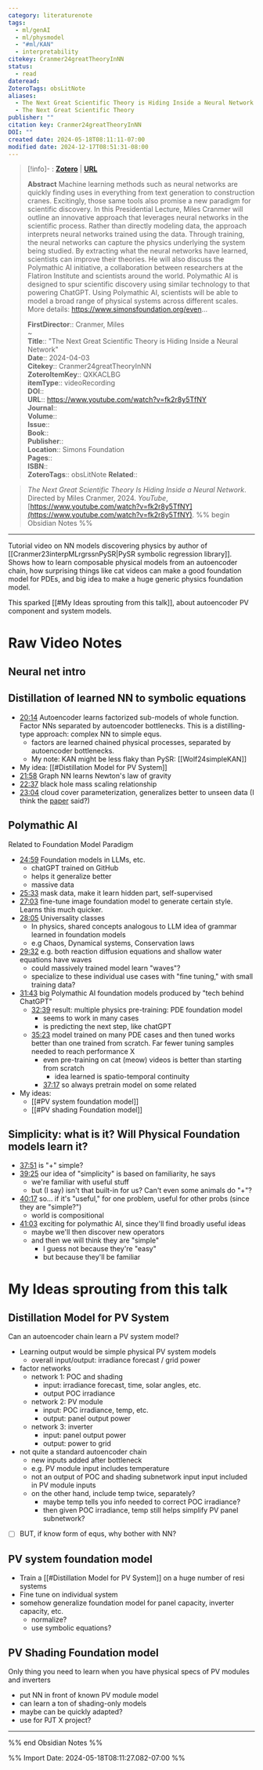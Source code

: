 ```yaml
---
category: literaturenote
tags:
  - ml/genAI
  - ml/physmodel
  - "#ml/KAN"
  - interpretability
citekey: Cranmer24greatTheoryInNN
status:
  - read
dateread: 
ZoteroTags: obsLitNote
aliases:
  - The Next Great Scientific Theory is Hiding Inside a Neural Network
  - The Next Great Scientific Theory
publisher: ""
citation key: Cranmer24greatTheoryInNN
DOI: ""
created date: 2024-05-18T08:11:11-07:00
modified date: 2024-12-17T08:51:31-08:00
---
```


> [!info]- : [**Zotero**](zotero://select/library/items/QXKACLBG)   | [**URL**](https://www.youtube.com/watch?v=fk2r8y5TfNY)
>
> 
> **Abstract**
> Machine learning methods such as neural networks are quickly finding uses in everything from text generation to construction cranes. Excitingly, those same tools also promise a new paradigm for scientific discovery.  In this Presidential Lecture, Miles Cranmer will outline an innovative approach that leverages neural networks in the scientific process. Rather than directly modeling data, the approach interprets neural networks trained using the data. Through training, the neural networks can capture the physics underlying the system being studied. By extracting what the neural networks have learned, scientists can improve their theories. He will also discuss the Polymathic AI initiative, a collaboration between researchers at the Flatiron Institute and scientists around the world. Polymathic AI is designed to spur scientific discovery using similar technology to that powering ChatGPT. Using Polymathic AI, scientists will be able to model a broad range of physical systems across different scales. More details: https://www.simonsfoundation.org/even...
> 
> 
> **FirstDirector**:: Cranmer, Miles  
~    
> **Title**:: "The Next Great Scientific Theory is Hiding Inside a Neural Network"  
> **Date**:: 2024-04-03  
> **Citekey**:: Cranmer24greatTheoryInNN  
> **ZoteroItemKey**:: QXKACLBG  
> **itemType**:: videoRecording  
> **DOI**::   
> **URL**:: https://www.youtube.com/watch?v=fk2r8y5TfNY  
> **Journal**::   
> **Volume**::   
> **Issue**::   
> **Book**::   
> **Publisher**::   
> **Location**:: Simons Foundation   
> **Pages**::   
> **ISBN**::   
> **ZoteroTags**:: obsLitNote
> **Related**:: 

> _The Next Great Scientific Theory Is Hiding Inside a Neural Network_. Directed by Miles Cranmer, 2024. _YouTube_, [https://www.youtube.com/watch?v=fk2r8y5TfNY](https://www.youtube.com/watch?v=fk2r8y5TfNY).
%% begin Obsidian Notes %%
___

Tutorial video on NN models discovering physics by author of [[Cranmer23interpMLrgrssnPySR|PySR symbolic regression library]].  Shows how to learn composable physical models from an autoencoder chain, how surprising things like cat videos can make a good foundation model for PDEs, and big idea to make a huge generic physics foundation model.

This sparked [[#My Ideas sprouting from this talk]], about autoencoder PV component and system models.

# Raw Video Notes
## Neural net intro
## Distillation of learned NN to symbolic equations
- [20:14](https://www.youtube.com/watch?v=fk2r8y5TfNY&t=1214#t=20:14.28) Autoencoder learns factorized sub-models of whole function.  Factor NNs separated by autoencoder bottlenecks.  This is a distilling-type approach: complex NN to simple equs.
	- factors are learned chained physical processes, separated by autoencoder bottlenecks. 
	- My note: KAN might be less flaky than PySR: [[Wolf24simpleKAN]]
- My idea: [[#Distillation Model for PV System]]
- [21:58](https://www.youtube.com/watch?v=fk2r8y5TfNY&t=1318#t=21:58.36) Graph NN learns Newton's law of gravity
- [22:37](https://www.youtube.com/watch?v=fk2r8y5TfNY&t=1358#t=22:37.68) black hole mass scaling relationship
- [23:04](https://www.youtube.com/watch?v=fk2r8y5TfNY&t=1385#t=23:04.77) cloud cover parameterization, generalizes better to unseen data (I think the [paper](https://arxiv.org/abs/2304.08063) said?)
## Polymathic AI
Related to Foundation Model Paradigm
- [24:59](https://www.youtube.com/watch?v=fk2r8y5TfNY&t=1499#t=24:59.03) Foundation models in LLMs, etc.
	- chatGPT trained on GitHub
	- helps it generalize better
	- massive data
- [25:33](https://www.youtube.com/watch?v=fk2r8y5TfNY&t=1534#t=25:33.64) mask data, make it learn hidden part, self-supervised
- [27:03](https://www.youtube.com/watch?v=fk2r8y5TfNY&t=1624#t=27:03.53) fine-tune image foundation model to generate certain style.  Learns this much quicker.
- [28:05](https://www.youtube.com/watch?v=fk2r8y5TfNY&t=1685#t=28:05.18) Universality classes
	- In physics, shared concepts analogous to LLM idea of grammar learned in foundation models
	- e.g Chaos, Dynamical systems, Conservation laws
- [29:32](https://www.youtube.com/watch?v=fk2r8y5TfNY&t=1773#t=29:32.78) e.g. both reaction diffusion equations and shallow water equations have waves
	- could massively trained model learn "waves"?
	- specialize to these individual use cases with "fine tuning," with small training data?
- [31:43](https://www.youtube.com/watch?v=fk2r8y5TfNY&t=1903#t=31:43.38) big Polymathic AI foundation models produced by "tech behind ChatGPT"
	- [32:39](https://www.youtube.com/watch?v=fk2r8y5TfNY&t=1960#t=32:39.73) result: multiple physics pre-training: PDE foundation model
		- seems to work in many cases
		- is predicting the next step, like chatGPT
	- [35:23](https://www.youtube.com/watch?v=fk2r8y5TfNY&t=2123#t=35:23.13) model trained on many PDE cases and then tuned works better than one trained from scratch.  Far fewer tuning samples needed to reach performance X
		- even pre-training on cat (meow) videos is better than starting from scratch
			- idea learned is spatio-temporal continuity
		- [37:17](https://www.youtube.com/watch?v=fk2r8y5TfNY&t=2237#t=37:17.06) so always pretrain model on some related
- My ideas:
	- [[#PV system foundation model]] 
	- [[#PV shading Foundation model]] 
## Simplicity: what is it?  Will Physical Foundation models learn it?
- [37:51](https://www.youtube.com/watch?v=fk2r8y5TfNY&t=2271#t=37:51.04) is "+" simple?
- [39:25](https://www.youtube.com/watch?v=fk2r8y5TfNY&t=2365#t=39:25.07) our idea of "simplicity" is based on familiarity, he says
	- we're familiar with useful stuff
	- but (I say) isn't that built-in for us?  Can't even some animals do "+"?
- [40:17](https://www.youtube.com/watch?v=fk2r8y5TfNY&t=2417#t=40:17.35) so... if it's "useful," for one problem, useful for other probs (since they are "simple?")
	- world is compositional
- [41:03](https://www.youtube.com/watch?v=fk2r8y5TfNY&t=2463#t=41:03.40) exciting for polymathic AI, since they'll find broadly useful ideas
	- maybe we'll then discover new operators
	- and then we will think they are "simple" 
		- I guess not because they're "easy"
		- but because they'll be familiar

# My Ideas sprouting from this talk
## Distillation Model for PV System
Can an autoencoder chain learn a PV system model?
- Learning output would be simple physical PV system models
	- overall input/output: irradiance forecast / grid power
- factor networks
	- network 1: POC and shading
		- input: irradiance forecast, time, solar angles, etc.
		- output POC irradiance
	- network 2: PV module
		- input: POC irradiance, temp, etc.
		- output: panel output power
	- network 3: inverter
		- input: panel output power
		- output: power to grid
- not quite a standard autoencoder chain
	- new inputs added after bottleneck
	- e.g. PV module input includes temperature 
	- not an output of POC and shading subnetwork input input included in PV module inputs
	- on the other hand, include temp twice, separately?
		- maybe temp tells you info needed to correct POC irradiance? 
		- then given POC irradiance, temp still helps simplify PV panel subnetwork?
- [ ] BUT, if know form of equs, why bother with NN?
## PV system foundation model
- Train a [[#Distillation Model for PV System]] on a huge number of resi systems
- Fine tune on individual system
- somehow generalize foundation model for panel capacity, inverter capacity, etc.
	- normalize?
	- use symbolic equations?
## PV Shading Foundation model
Only thing you need to learn when you have physical specs of PV modules and inverters
- put NN in front of known PV module model
- can learn a ton of shading-only models
- maybe can be quickly adapted?
- use for PJT X project?
___
%% end Obsidian Notes %%



%% Import Date: 2024-05-18T08:11:27.082-07:00 %%
